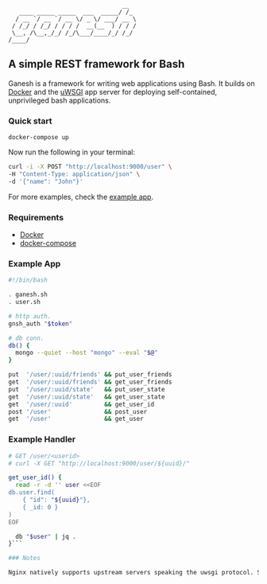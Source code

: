 
```
                                __  
   ____ _____ _____  ___  _____/ /_
  / __ `/ __ `/ __ \/ _ \/ ___/ __ \
 / /_/ / /_/ / / / /  __(__  ) / / /
 \__, /\__,_/_/ /_/\___/____/_/ /_/
/____/                              

```                                                  

## A simple REST framework for Bash

Ganesh is a framework for writing web applications using Bash. It builds on [Docker](https://www.docker.com/) and the [uWSGI](https://github.com/unbit/uwsgi) app server for deploying self-contained, unprivileged bash applications.

### Quick start

```
docker-compose up
```

Now run the following in your terminal:

```bash
curl -i -X POST "http://localhost:9000/user" \
-H "Content-Type: application/json" \
-d '{"name": "John"}'
```

For more examples, check the [example app](https://github.com/tropicloud/ganesh/tree/master/app).

### Requirements
* [Docker](https://www.docker.com/)
* [docker-compose](https://github.com/docker/compose/)

### Example App

```bash
#!/bin/bash

. ganesh.sh
. user.sh

# http auth.
gnsh_auth "$token"

# db conn.
db() {
  mongo --quiet --host "mongo" --eval "$@"
}

put  '/user/:uuid/friends' && put_user_friends
get  '/user/:uuid/friends' && get_user_friends
put  '/user/:uuid/state'   && put_user_state
get  '/user/:uuid/state'   && get_user_state
get  '/user/:uuid'         && get_user_id
post '/user'               && post_user
get  '/user'               && get_user

```

### Example Handler
```bash
# GET /user/<userid>
# curl -X GET "http://localhost:9000/user/${uuid}/"

get_user_id() {
  read -r -d '' user <<EOF
db.user.find(
	{ "id": "${uuid}"},
	{ _id: 0 }
)
EOF

  db "$user" | jq .
}```

### Notes

Nginx natively supports upstream servers speaking the uwsgi protocol. See the [uWSGI docs](http://uwsgi-docs.readthedocs.org/en/latest/Nginx.html).
